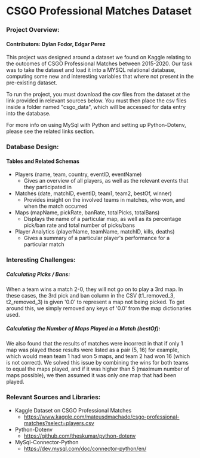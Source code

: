 # CSGO Professional Matches Dataset
### Project Overview:
#### Contributors: Dylan Fodor, Edgar Perez
This project was designed around a dataset we found on Kaggle relating
to the outcomes of CSGO Professional Matches between 2015-2020. Our task
was to take the dataset and load it into a MYSQL relational database, computing
some new and interesting variables that where not present in the pre-existing
dataset.

To run the project, you must download the csv files from the dataset at the link provided
in relevant sources below. You must then place the csv files 
inside a folder named "csgo_data", which will be accessed for data entry 
into the database.

For more info on using MySql with Python and setting up Python-Dotenv, please see
the related links section.

### Database Design:
#### Tables and Related Schemas
- Players (name, team, country, eventID, eventName)
  - Gives an overview of all players, as well
  as the relevant events that they participated in
- Matches (date, matchID, eventID, team1, team2, bestOf, winner)
  - Provides insight on the involved teams in matches, who won, and when
  the match occurred
- Maps (mapName, pickRate, banRate, totalPicks, totalBans)
  - Displays the name of a particular map, as well as its percentage pick/ban rate
  and total number of picks/bans
- Player Analytics (playerName, teamName, matchID, kills, deaths)
  - Gives a summary of a particular player's performance for a particular match

### Interesting Challenges:
##### Calculating Picks / Bans:
When a team wins a match 2-0, they will not go on to play a 3rd map. In these cases,
the 3rd pick and ban column in the CSV (t1_removed_3, t2_removed_3) is 
given '0.0' to represent a map not being picked. To get around this, we simply removed any keys of '0.0' 
from the map dictionaries used. 

##### Calculating the Number of Maps Played in a Match (bestOf):
We also found that the results of matches were incorrect in that if only 1 map was played those
results were listed as a pair (5, 16) for example, which would mean team 1 had won 5 maps, and team 2 had won 16 (which is not correct).
We solved this issue by combining the wins for both teams to equal the maps
played, and if it was higher than 5 (maximum number of maps possible),
we then assumed it was only one map that had been played.

### Relevant Sources and Libraries:
- Kaggle Dataset on CSGO Professional Matches
  - https://www.kaggle.com/mateusdmachado/csgo-professional-matches?select=players.csv
- Python-Dotenv
  - https://github.com/theskumar/python-dotenv
- MySql-Connector-Python
  - https://dev.mysql.com/doc/connector-python/en/
